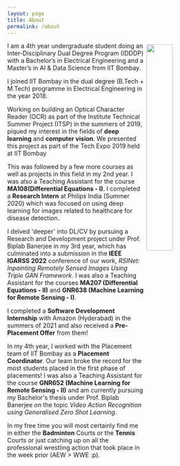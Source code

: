 ```yaml
---
layout: page
title: About
permalink: /about
---
```

<img style="float: right; width: 35%; padding: 5px;" src=" {{site.url}}/assets/img/about.jpg ">

I am a 4th year undergraduate student doing an Inter-Disciplinary Dual Degree Program (IDDDP) with a Bachelor’s in Electrical Engineering and a Master’s in AI & Data Science from IIT Bombay.

I joined IIT Bombay in the dual degree (B.Tech + M.Tech) programme in Electrical Engineering in the year 2018. 

Working on building an Optical Character Reader (OCR) as part of the Institute Technical Summer Project (ITSP) in the summers of 2019, piqued my interest in the fields of **deep learning** and **computer vision**. We presented this project as part of the Tech Expo 2019 held at IIT Bombay

This was followed by a few more courses as well as projects in this field in my 2nd year. I was also a Teaching Assistant for the course **MA108(Differential Equations - I)**. I completed a **Research Intern** at Philips India (Summer 2020) which was focused on using deep learning for images related to healthcare for disease detection. 

I delved 'deeper' into DL/CV by pursuing a Research and Development project under Prof. Biplab Banerjee in my 3rd year, which has culminated into a submission in the **IEEE IGARSS 2022** conference of our work, *RSINet: Inpainting Remotely Sensed Images Using Triple GAN Framework*. I was also a Teaching Assistant for the courses **MA207 (Differential Equations - II)** and **GNR638 (Machine Learning for Remote Sensing - I)**. 

I completed a **Software Development Internship** with Amazon (Hyderabad) in the summers of 2021 and also received a **Pre-Placement Offer** from them!

In my 4th year, I worked with the Placement team of IIT Bombay as a **Placement Coordinator**. Our team broke the record for the most students placed in the first phase of placements! I was also a Teaching Assistant for the course **GNR652 (Machine Learning for Remote Sensing - II)** and am currently pursuing my Bachelor's thesis under Prof. Biplab Banerjee on the topic *Video Action Recognition using Generalised Zero Shot Learning*.

In my free time you will most certainly find me in either the **Badminton** Courts or the **Tennis** Courts or just catching up on all the professional wrestling action that took place in the week prior (AEW > WWE :p).
